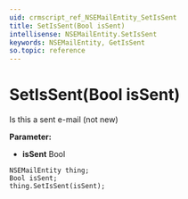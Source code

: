 ```yaml
---
uid: crmscript_ref_NSEMailEntity_SetIsSent
title: SetIsSent(Bool isSent)
intellisense: NSEMailEntity.SetIsSent
keywords: NSEMailEntity, GetIsSent
so.topic: reference
---
```


# SetIsSent(Bool isSent)

Is this a sent e-mail (not new)

**Parameter:** 
* **isSent** Bool

```crmscript
NSEMailEntity thing;
Bool isSent;
thing.SetIsSent(isSent);
```


